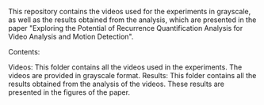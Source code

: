 This repository contains the videos used for the experiments in grayscale, as well as the results obtained from the analysis, which are presented in 
the paper "Exploring the Potential of Recurrence Quantification Analysis for Video Analysis and Motion Detection".

Contents:    

Videos: This folder contains all the videos used in the experiments. The videos are provided in grayscale format.
Results: This folder contains all the results obtained from the analysis of the videos. These results are presented in the figures of the paper.
